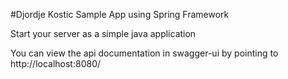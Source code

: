 #Djordje Kostic Sample App using Spring Framework

Start your server as a simple java application

You can view the api documentation in swagger-ui by pointing to  
http://localhost:8080/